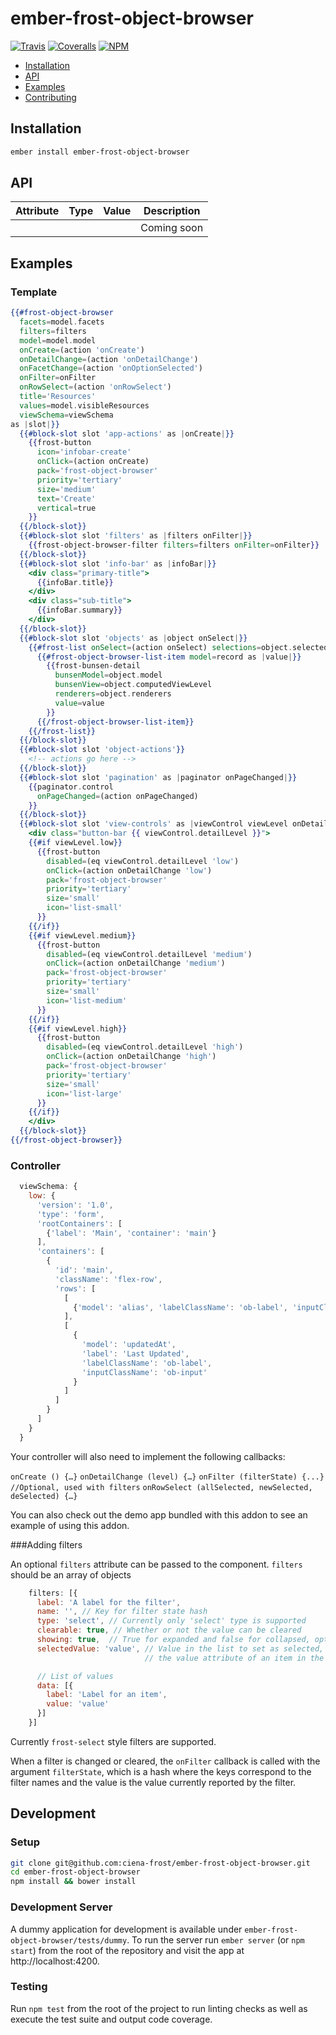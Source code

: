 # ember-frost-object-browser

[![Travis][ci-img]][ci-url] [![Coveralls][cov-img]][cov-url] [![NPM][npm-img]][npm-url]

* [Installation](#installation)
* [API](#api)
* [Examples](#examples)
* [Contributing](#contributing)

## Installation

```bash
ember install ember-frost-object-browser
```

## API

| Attribute | Type | Value | Description |
| --------- | ---- | ----- | ----------- |
| ` `       | ` `  | ` `   | Coming soon |

## Examples

### Template

```handlebars
{{#frost-object-browser
  facets=model.facets
  filters=filters
  model=model.model
  onCreate=(action 'onCreate')
  onDetailChange=(action 'onDetailChange')
  onFacetChange=(action 'onOptionSelected')
  onFilter=onFilter
  onRowSelect=(action 'onRowSelect')
  title='Resources'
  values=model.visibleResources
  viewSchema=viewSchema
as |slot|}}
  {{#block-slot slot 'app-actions' as |onCreate|}}
    {{frost-button
      icon='infobar-create'
      onClick=(action onCreate)
      pack='frost-object-browser'
      priority='tertiary'
      size='medium'
      text='Create'
      vertical=true
    }}
  {{/block-slot}}
  {{#block-slot slot 'filters' as |filters onFilter|}}
    {{frost-object-browser-filter filters=filters onFilter=onFilter}}
  {{/block-slot}}
  {{#block-slot slot 'info-bar' as |infoBar|}}
    <div class="primary-title">
      {{infoBar.title}}
    </div>
    <div class="sub-title">
      {{infoBar.summary}}
    </div>
  {{/block-slot}}
  {{#block-slot slot 'objects' as |object onSelect|}}
    {{#frost-list onSelect=(action onSelect) selections=object.selectedItems records=object.computedValues as |record|}}
      {{#frost-object-browser-list-item model=record as |value|}}
        {{frost-bunsen-detail
          bunsenModel=object.model
          bunsenView=object.computedViewLevel
          renderers=object.renderers
          value=value
        }}
      {{/frost-object-browser-list-item}}
    {{/frost-list}}
  {{/block-slot}}
  {{#block-slot slot 'object-actions'}}
    <!-- actions go here -->
  {{/block-slot}}
  {{#block-slot slot 'pagination' as |paginator onPageChanged|}}
    {{paginator.control
      onPageChanged=(action onPageChanged)
    }}
  {{/block-slot}}
  {{#block-slot slot 'view-controls' as |viewControl viewLevel onDetailChange|}}
    <div class="button-bar {{ viewControl.detailLevel }}">
    {{#if viewLevel.low}}
      {{frost-button
        disabled=(eq viewControl.detailLevel 'low')
        onClick=(action onDetailChange 'low')
        pack='frost-object-browser'
        priority='tertiary'
        size='small'
        icon='list-small'
      }}
    {{/if}}
    {{#if viewLevel.medium}}
      {{frost-button
        disabled=(eq viewControl.detailLevel 'medium')
        onClick=(action onDetailChange 'medium')
        pack='frost-object-browser'
        priority='tertiary'
        size='small'
        icon='list-medium'
      }}
    {{/if}}
    {{#if viewLevel.high}}
      {{frost-button
        disabled=(eq viewControl.detailLevel 'high')
        onClick=(action onDetailChange 'high')
        pack='frost-object-browser'
        priority='tertiary'
        size='small'
        icon='list-large'
      }}
    {{/if}}
    </div>
  {{/block-slot}}
{{/frost-object-browser}}
```

### Controller

```js
  viewSchema: {
    low: {
      'version': '1.0',
      'type': 'form',
      'rootContainers': [
        {'label': 'Main', 'container': 'main'}
      ],
      'containers': [
        {
          'id': 'main',
          'className': 'flex-row',
          'rows': [
            [
              {'model': 'alias', 'labelClassName': 'ob-label', 'inputClassName': 'ob-input'}
            ],
            [
              {
                'model': 'updatedAt',
                'label': 'Last Updated',
                'labelClassName': 'ob-label',
                'inputClassName': 'ob-input'
              }
            ]
          ]
        }
      ]
    }
  }
```

Your controller will also need to implement the following callbacks:

`onCreate () {…}`
`onDetailChange (level) {…}`
`onFilter (filterState) {...} //Optional, used with filters`
`onRowSelect (allSelected, newSelected, deSelected) {…}`

You can also check out the demo app bundled with this addon to see an example of using this addon.

###Adding filters

An optional `filters` attribute can be passed to the component. `filters` should be an array of objects

```javascript
    filters: [{
      label: 'A label for the filter',
      name: '', // Key for filter state hash
      type: 'select', // Currently only 'select' type is supported
      clearable: true, // Whether or not the value can be cleared
      showing: true,  // True for expanded and false for collapsed, optional
      selectedValue: 'value', // Value in the list to set as selected, should match
                              // the value attribute of an item in the 'data' list

      // List of values
      data: [{
        label: 'Label for an item',
        value: 'value'
      }]
    }]

```

Currently `frost-select` style filters are supported.

When a filter is changed or cleared, the `onFilter` callback is called with the argument
`filterState`, which is a hash where the keys correspond to the filter names and the value is
the value currently reported by the filter.

## Development

### Setup

```bash
git clone git@github.com:ciena-frost/ember-frost-object-browser.git
cd ember-frost-object-browser
npm install && bower install
```

### Development Server

A dummy application for development is available under `ember-frost-object-browser/tests/dummy`.
To run the server run `ember server` (or `npm start`) from the root of the repository and
visit the app at http://localhost:4200.

### Testing

Run `npm test` from the root of the project to run linting checks as well as execute the test suite
and output code coverage.

[ci-img]: https://img.shields.io/travis/ciena-frost/ember-frost-object-browser.svg "CI Build Status"
[ci-url]: https://travis-ci.org/ciena-frost/ember-frost-object-browser

[cov-img]: https://img.shields.io/coveralls/ciena-frost/ember-frost-object-browser.svg "Code Coverage"
[cov-url]: https://coveralls.io/github/ciena-frost/ember-frost-object-browser

[npm-img]: https://img.shields.io/npm/v/ember-frost-object-browser.svg "Version"
[npm-url]: https://www.npmjs.com/package/ember-frost-object-browser
